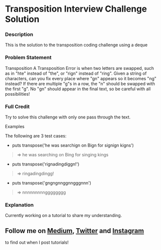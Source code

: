 # Transposition Interview Challenge Solution

### Description
This is the solution to the transposition coding challenge using a deque

### Problem Statement
Transposition
A Transposition Error is when two letters are swapped, such as in "hte" instead of "the", or "rign" instead of "ring".
Given a string of characters, can you fix every place where "gn"  appears so it becomes "ng" instead? If there are multiple "g"s in a row,  the "n" should be swapped with the first "g". No "gn" should appear in  the final text, so be careful with all possibilities!

### Full Credit

Try to solve this challenge with only one pass through the text.

Examples

The following are 3 test cases:

* puts transpose('he was searchign on Bign for signign kigns')
> => he was searching on Bing for singing kings

* puts transpose('rignadingdiggn!')
> => ringadingdingg!

* puts transpose('gngngnnggnngggnnn')
> => nnnnnnnnngggggggg

### Explanation
Currently working on a tutorial to share my understanding.

## Follow me on [Medium](https://medium.com/@oluwadamilareo_), [Twitter](https://twitter.com/oluwadamilareo_) and [Instagram](https://instagram.com/oluwadamilareolusakin)
to find out when I post tutorials! 
